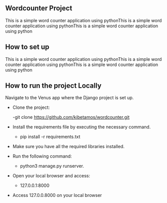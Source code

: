 ## Wordcounter Project 


This is a simple word counter application using pythonThis is a simple word counter application using pythonThis is a simple word counter application using python
## How to set up

This is a simple word counter application using pythonThis is a simple word counter application using pythonThis is a simple word counter application using python

## How to run the project Locally 

Navigate to the Venus app where the Django project is set up.

- Clone the project:

    -git clone https://github.com/kibetamos/wordcounter.git

 - Install the requirements file by executing the necessary command.
   
    - pip install -r requirements.txt 

 - Make sure you have all the required libraries installed.

 - Run the following command:
 
    - python3 manage.py runserver.
   
 - Open your local browser and access:
   
    - 127.0.0.1:8000
   
 - Access 127.0.0.8000 on your local browser

          
